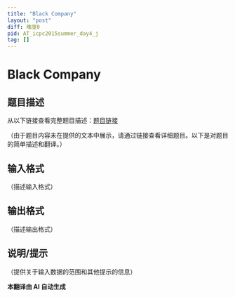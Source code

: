 ```yaml
---
title: "Black Company"
layout: "post"
diff: 难度0
pid: AT_icpc2015summer_day4_j
tag: []
---
```


# Black Company

## 题目描述

从以下链接查看完整题目描述：[题目链接](https://atcoder.jp/contests/jag2015summer-day4/tasks/icpc2015summer_day4_j) 

（由于题目内容未在提供的文本中展示，请通过链接查看详细题目。以下是对题目的简单描述和翻译。）

## 输入格式

（描述输入格式）

## 输出格式

（描述输出格式）

## 说明/提示

（提供关于输入数据的范围和其他提示的信息）

 **本翻译由 AI 自动生成**

